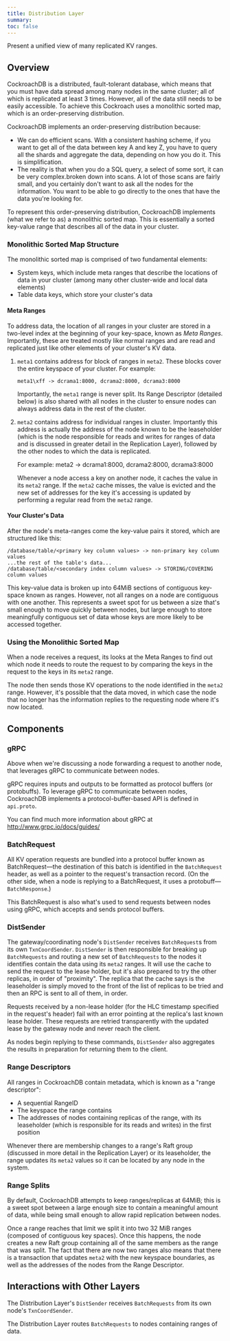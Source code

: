 ```yaml
---
title: Distribution Layer
summary: 
toc: false
---
```


Present a unified view of many replicated KV ranges.

<div id="toc"></div>

## Overview

CockroachDB is a distributed, fault-tolerant database, which means that you must have data spread among many nodes in the same cluster; all of which is replicated at least 3 times. However, all of the data still needs to be easily accessible. To achieve this Cockroach uses a monolithic sorted map, which is an order-preserving distribution.

CockroachDB implements an order-preserving distribution because:
  - We can do efficient scans. With a consistent hashing scheme, if you want to get all of the data between key A and key Z, you have to query all the shards and aggregate the data, depending on how you do it. This is simplification. 
  - The reality is that when you do a SQL query, a select of some sort, it can be very complex.broken down into scans. A lot of those scans are fairly small, and you certainly don't want to ask all the nodes for the information. You want to be able to go directly to the ones that have the data you're looking for.

To represent this order-preserving distribution, CockroachDB implements (what we refer to as) a monolithic sorted map. This is essentially a sorted key-value range that describes all of the data in your cluster.

### Monolithic Sorted Map Structure

The monolithic sorted map is comprised of two fundamental elements:

- System keys, which include meta ranges that describe the locations of data in your cluster (among many other cluster-wide and local data elements)
- Table data keys, which store your cluster's data

#### Meta Ranges

To address data, the location of all ranges in your cluster are stored in a two-level index at the beginning of your key-space, known as *Meta Ranges*. Importantly, these are treated mostly like normal ranges and are read and replicated just like other elements of your cluster's KV data. 

1. `meta1` contains address for block of ranges in `meta2`. These blocks cover the entire keyspace of your cluster. For example:

    ~~~
    meta1\xff -> dcrama1:8000, dcrama2:8000, dcrama3:8000
    ~~~

    Importantly, the `meta1` range is never split. Its Range Descriptor (detailed below) is also shared with all nodes in the cluster to ensure nodes can always address data in the rest of the cluster.

2. `meta2` contains address for individual ranges in cluster. Importantly this address is actually the address of the node known to be the leaseholder (which is the node responsible for reads and writes for ranges of data and is discussed in greater detail in the Replication Layer), followed by the other nodes to which the data is replicated.

    For example:
	meta2<lastkey0> -> dcrama1:8000, dcrama2:8000, dcrama3:8000

	Whenever a node access a key on another node, it caches the value in its `meta2` range. If the `meta2` cache misses, the value is evicted and the new set of addresses for the key it's accessing is updated by performing a regular read from the `meta2` range.

#### Your Cluster's Data

After the node's meta-ranges come the key-value pairs it stored, which are structured like this:

~~~
/database/table/<primary key column values> -> non-primary key column values
...the rest of the table's data...
/database/table/<secondary index column values> -> STORING/COVERING column values
~~~

This key-value data is broken up into 64MiB sections of contiguous key-space known as ranges. However, not all ranges on a node are contiguous with one another. This represents a sweet spot for us between a size that's small enough to move quickly between nodes, but large enough to store meaningfully contiguous set of data whose keys are more likely to be accessed together.

### Using the Monolithic Sorted Map

When a node receives a request, its looks at the Meta Ranges to find out which node it needs to route the request to by comparing the keys in the request to the keys in its `meta2` range.

The node then sends those KV operations to the node identified in the `meta2` range. However, it's possible that the data moved, in which case the node that no longer has the information replies to the requesting node where it's now located.

## Components

### gRPC

Above when we're discussing a node forwarding a request to another node, that leverages gRPC to communicate between nodes.

gRPC requires inputs and outputs to be formatted as protocol buffers (or protobuffs). To leverage gRPC to communicate between nodes, CockroachDB implements a protocol-buffer-based API is defined in `api.proto`.

You can find much more information about gRPC at http://www.grpc.io/docs/guides/

### BatchRequest

All KV operation requests are bundled into a protocol buffer known as BatchRequest––the destination of this batch is identified in the `BatchRequest` header, as well as a pointer to the request's transaction record. (On the other side, when a node is replying to a BatchRequest, it uses a protobuff––`BatchResponse`.)

This BatchRequest is also what's used to send requests between nodes using gRPC, which accepts and sends protocol buffers.

### DistSender

The gateway/coordinating node's `DistSender` receives `BatchRequest`s from its own `TxnCoordSender`. `DistSender` is then responsible for breaking up `BatchRequests` and routing a new set of `BatchRequests` to the nodes it identifies contain the data using its `meta2` ranges.  It will use the cache to send the request to the lease holder, but it's also prepared to try the other replicas, in order of "proximity". The replica that the cache says is the leaseholder is simply moved to the front of the list of replicas to be tried and then an RPC is sent to all of them, in order.

Requests received by a non-lease holder (for the HLC timestamp specified in the request's header) fail with an error pointing at the replica's last known lease holder. These requests are retried transparently with the updated lease by the gateway node and never reach the client.

As nodes begin replying to these commands, `DistSender` also aggregates the results in preparation for returning them to the client.

### Range Descriptors

All ranges in CockroachDB contain metadata, which is known as a "range descriptor":

- A sequential RangeID
- The keyspace the range contains
- The addresses of nodes containing replicas of the range, with its leaseholder (which is responsible for its reads and writes) in the first position

Whenever there are membership changes to a range's Raft group (discussed in more detail in the Replication Layer) or its leaseholder, the range updates its `meta2` values so it can be located by any node in the system.

### Range Splits

By default, CockroachDB attempts to keep ranges/replicas at 64MiB; this is a sweet spot between a large enough size to contain a meaningful amount of data, while being small enough to allow rapid replication between nodes.

Once a range reaches that limit we split it into two 32 MiB ranges (composed of contiguous key spaces). Once this happens, the node creates a new Raft group containing all of the same members as the range that was split. The fact that there are now two ranges also means that there is a transaction that updates `meta2` with the new keyspace boundaries, as well as the addresses of the nodes from the Range Descriptor.

## Interactions with Other Layers

The Distribution Layer's `DistSender` receives `BatchRequests` from its own node's `TxnCoordSender`.

The Distribution Layer routes `BatchRequests` to nodes containing ranges of data.
